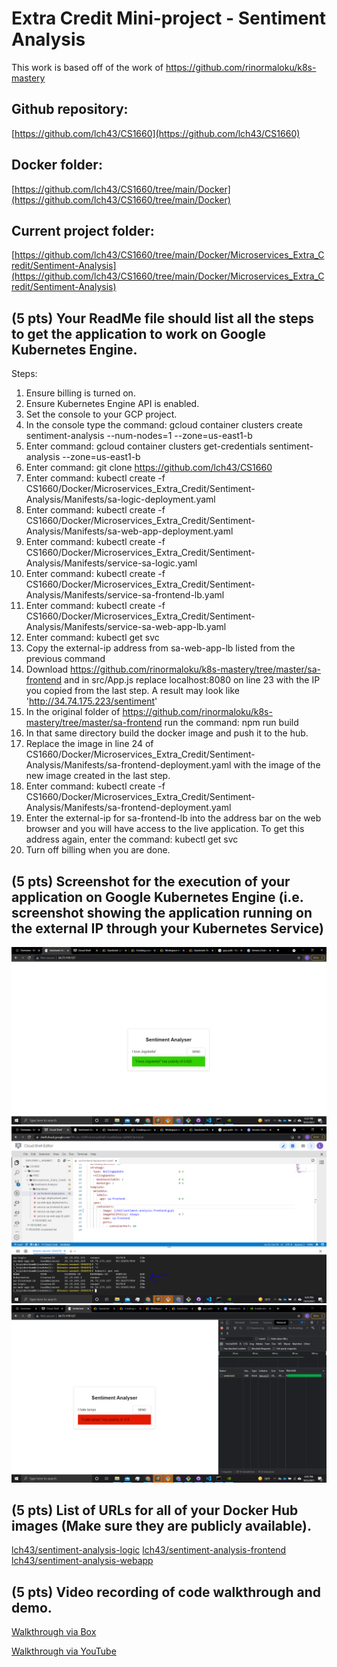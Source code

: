 # Extra Credit Mini-project - Sentiment Analysis
This work is based off of the work of https://github.com/rinormaloku/k8s-mastery

## Github repository:
[https://github.com/lch43/CS1660](https://github.com/lch43/CS1660)

## Docker folder:
[https://github.com/lch43/CS1660/tree/main/Docker](https://github.com/lch43/CS1660/tree/main/Docker)

## Current project folder:
[https://github.com/lch43/CS1660/tree/main/Docker/Microservices_Extra_Credit/Sentiment-Analysis](https://github.com/lch43/CS1660/tree/main/Docker/Microservices_Extra_Credit/Sentiment-Analysis)

## (5 pts) Your ReadMe file should list all the steps to get the application to work on Google Kubernetes Engine.

Steps:
1. Ensure billing is turned on.
2. Ensure Kubernetes Engine API is enabled.
3. Set the console to your GCP project.
4. In the console type the command: gcloud container clusters create sentiment-analysis --num-nodes=1 --zone=us-east1-b
5. Enter command: gcloud container clusters get-credentials sentiment-analysis --zone=us-east1-b
6. Enter command: git clone https://github.com/lch43/CS1660
8. Enter command: kubectl create -f CS1660/Docker/Microservices_Extra_Credit/Sentiment-Analysis/Manifests/sa-logic-deployment.yaml
9. Enter command: kubectl create -f CS1660/Docker/Microservices_Extra_Credit/Sentiment-Analysis/Manifests/sa-web-app-deployment.yaml
10. Enter command: kubectl create -f CS1660/Docker/Microservices_Extra_Credit/Sentiment-Analysis/Manifests/service-sa-logic.yaml
11. Enter command: kubectl create -f CS1660/Docker/Microservices_Extra_Credit/Sentiment-Analysis/Manifests/service-sa-frontend-lb.yaml
12. Enter command: kubectl create -f CS1660/Docker/Microservices_Extra_Credit/Sentiment-Analysis/Manifests/service-sa-web-app-lb.yaml
13. Enter command: kubectl get svc
14. Copy the external-ip address from sa-web-app-lb listed from the previous command
15. Download https://github.com/rinormaloku/k8s-mastery/tree/master/sa-frontend and in src/App.js replace localhost:8080 on line 23 with the IP you copied from the last step. A result may look like 'http://34.74.175.223/sentiment'
16. In the original folder of https://github.com/rinormaloku/k8s-mastery/tree/master/sa-frontend run the command: npm run build
17. In that same directory build the docker image and push it to the hub.
18. Replace the image in line 24 of CS1660/Docker/Microservices_Extra_Credit/Sentiment-Analysis/Manifests/sa-frontend-deployment.yaml with the image of the new image created in the last step.
19. Enter command: kubectl create -f CS1660/Docker/Microservices_Extra_Credit/Sentiment-Analysis/Manifests/sa-frontend-deployment.yaml
20. Enter the external-ip for sa-frontend-lb into the address bar on the web browser and you will have access to the live application. To get this address again, enter the command: kubectl get svc
21. Turn off billing when you are done.

## (5 pts) Screenshot for the execution of your application on Google Kubernetes Engine (i.e. screenshot showing the application running on the external IP through your Kubernetes Service)

![Image 1](live1.PNG)
![Image 2](live2.PNG)
![Image 3](live3.PNG)

## (5 pts) List of URLs for all of your Docker Hub images (Make sure they are publicly available). 

[lch43/sentiment-analysis-logic](https://hub.docker.com/r/lch43/sentiment-analysis-logic)
[lch43/sentiment-analysis-frontend](https://hub.docker.com/r/lch43/sentiment-analysis-frontend)
[lch43/sentiment-analysis-webapp](https://hub.docker.com/r/lch43/sentiment-analysis-webapp)

## (5 pts) Video recording of code walkthrough and demo.

[Walkthrough via Box](https://pitt.app.box.com/s/vq3h5dzvfntar2rocan0jb5e7wc1xw8j)

[Walkthrough via YouTube](https://www.youtube.com/watch?v=tTevOFcv1Ek)